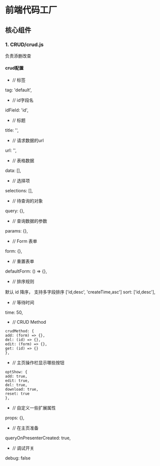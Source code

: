 # 前端代码工厂

## 核心组件
### 1. CRUD/crud.js

 负责添删改查

#### crud配置
- // 标签

tag: 'default',
- // id字段名

idField: 'id',
- // 标题

title: '',
- // 请求数据的url

url: '',
- // 表格数据

data: [],
- // 选择项

selections: [],
- // 待查询的对象

query: {},
- // 查询数据的参数

params: {},
- // Form 表单

form: {},
- // 重置表单

defaultForm: () => {},
- // 排序规则 

默认 id 降序， 支持多字段排序 ['id,desc', 'createTime,asc']
sort: ['id,desc'],
- // 等待时间

time: 50,
- // CRUD Method
```
crudMethod: {
add: (form) => {},
del: (id) => {},
edit: (form) => {},
get: (id) => {}
},
```
- // 主页操作栏显示哪些按钮

```
optShow: {
add: true,
edit: true,
del: true,
download: true,
reset: true
},
```

- // 自定义一些扩展属性

props: {},
- // 在主页准备

queryOnPresenterCreated: true,
- // 调试开关

debug: false